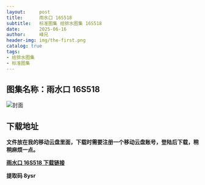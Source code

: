 ```yaml
---
layout:     post
title:      雨水口 16S518
subtitle:   标准图集 给排水图集 16S518
date:       2025-06-16
author:     峰兄
header-img: img/the-first.png
catalog: true
tags:
- 给排水图集
- 标准图集
---
```

## 图集名称：雨水口 16S518
![封面](https://pic1.imgdb.cn/item/684fbdd558cb8da5c84f503b.jpg)


## 下载地址 ##
**文件放在我的移动云盘里面，下载时需要注册一个移动云盘账号，登陆后下载，稍稍麻烦一点。**  
  
[**雨水口 16S518 下载链接**](https://caiyun.139.com/w/i/2nQQUSRHskA4k)


**提取码 8ysr**

